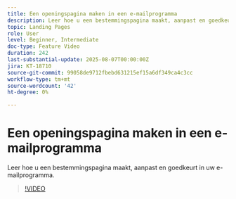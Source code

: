 ```yaml
---
title: Een openingspagina maken in een e-mailprogramma
description: Leer hoe u een bestemmingspagina maakt, aanpast en goedkeurt in uw e-mailprogramma.
topic: Landing Pages
role: User
level: Beginner, Intermediate
doc-type: Feature Video
duration: 242
last-substantial-update: 2025-08-07T00:00:00Z
jira: KT-18710
source-git-commit: 99058de9712fbebd631215ef15a6df349ca4c3cc
workflow-type: tm+mt
source-wordcount: '42'
ht-degree: 0%

---
```



# Een openingspagina maken in een e-mailprogramma

Leer hoe u een bestemmingspagina maakt, aanpast en goedkeurt in uw e-mailprogramma.

>[!VIDEO](https://video.tv.adobe.com/v/3470631/?learn=on&enablevpops)
